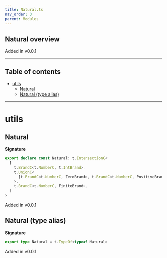 ```yaml
---
title: Natural.ts
nav_order: 3
parent: Modules
---
```


## Natural overview

Added in v0.0.1

---

<h2 class="text-delta">Table of contents</h2>

- [utils](#utils)
  - [Natural](#natural)
  - [Natural (type alias)](#natural-type-alias)

---

# utils

## Natural

**Signature**

```ts
export declare const Natural: t.IntersectionC<
  [
    t.BrandC<t.NumberC, t.IntBrand>,
    t.UnionC<
      [t.BrandC<t.NumberC, ZeroBrand>, t.BrandC<t.NumberC, PositiveBrand>]
    >,
    t.BrandC<t.NumberC, FiniteBrand>,
  ]
>
```

Added in v0.0.1

## Natural (type alias)

**Signature**

```ts
export type Natural = t.TypeOf<typeof Natural>
```

Added in v0.0.1
